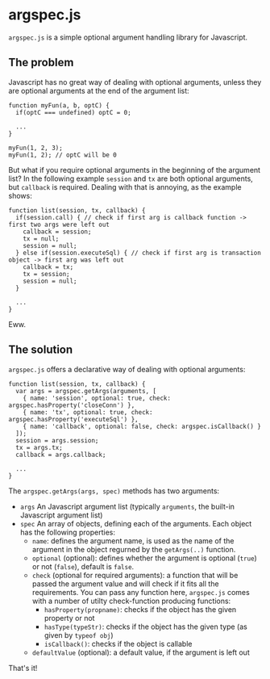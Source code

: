 argspec.js
==========

`argspec.js` is a simple optional argument handling library for
Javascript.

The problem
-----------

Javascript has no great way of dealing with optional arguments, unless
they are optional arguments at the end of the argument list:

    function myFun(a, b, optC) {
      if(optC === undefined) optC = 0;

      ...
    }

    myFun(1, 2, 3);
    myFun(1, 2); // optC will be 0

But what if you require optional arguments in the beginning of the
argument list? In the following example `session` and `tx` are both
optional arguments, but `callback` is required. Dealing with that is
annoying, as the example shows:

    function list(session, tx, callback) {
      if(session.call) { // check if first arg is callback function -> first two args were left out
        callback = session;
        tx = null;
        session = null;
      } else if(session.executeSql) { // check if first arg is transaction object -> first arg was left out
        callback = tx; 
        tx = session;
        session = null;
      }

      ...
    }

Eww.

The solution
------------

`argspec.js` offers a declarative way of dealing with optional arguments:

    function list(session, tx, callback) {
      var args = argspec.getArgs(arguments, [
        { name: 'session', optional: true, check: argspec.hasProperty('closeConn') },
        { name: 'tx', optional: true, check: argspec.hasProperty('executeSql') },
        { name: 'callback', optional: false, check: argspec.isCallback() }
      ]);
      session = args.session;
      tx = args.tx;
      callback = args.callback;

      ...
    }

The `argspec.getArgs(args, spec)` methods has two arguments:

* `args`
  An Javascript argument list (typically `arguments`, the built-in Javascript argument list)
* `spec`
  An array of objects, defining each of the arguments. Each object has the following properties:
  * `name`: defines the argument name, is used as the name of the
    argument in the object regurned by the `getArgs(..)` function.
  * `optional` (optional): defines whether the argument is optional (`true`) or not (`false`), default is `false`.
  * `check` (optional for required arguments): a function that will be passed the argument value and will check if it fits all the requirements. You can pass any function here, `argspec.js` comes with a number of utilty check-function producing functions:
      * `hasProperty(propname)`: checks if the object has the given property or not
      * `hasType(typeStr)`: checks if the object has the given type (as given by `typeof obj`)
      * `isCallback()`: checks if the object is callable
  * `defaultValue` (optional): a default value, if the argument is left out

That's it!
